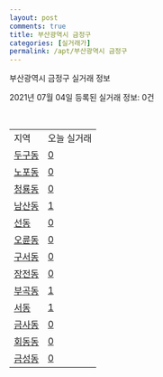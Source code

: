 ```yaml
---
layout: post
comments: true
title: 부산광역시 금정구
categories: [실거래가]
permalink: /apt/부산광역시 금정구
---
```


부산광역시 금정구 실거래 정보

2021년 07월 04일 등록된 실거래 정보: 0건

<script type="text/javascript">
  google.charts.load('current', {'packages':['corechart']});
  google.charts.setOnLoadCallback(drawChart);

  function drawChart() {
    var data = google.visualization.arrayToDataTable([['거래일', '매매', '전월세', '전매'], ['20-07', 377, 198, 32], ['20-08', 301, 209, 17], ['20-09', 429, 182, 29], ['20-10', 825, 196, 39], ['20-11', 783, 201, 25], ['20-12', 352, 226, 14], ['21-01', 149, 241, 2], ['21-02', 199, 151, 2], ['21-03', 199, 159, 4], ['21-04', 217, 125, 8], ['21-05', 261, 127, 16], ['21-06', 115, 90, 3]]);

    var options = {
      title: '최근 유형별 거래량 추이',
      legend: { position: 'bottom' }
    };

    var chart = new google.visualization.LineChart(document.getElementById('columnchart_material'));
    chart.draw(data, (options));
  }
</script>

<div id="columnchart_material" style="width: 95%; margin-left: -35px"></div>
<br>
<table class="sortable">
  <tr>
    <td>지역</td>
    <td>오늘 실거래</td>
  </tr>

  
  <tr class="item">
    <td><a href="부산광역시 금정구 두구동">두구동</a></td>
    <td><a href="부산광역시 금정구 두구동">0</a></td>
  </tr>
    

  <tr class="item">
    <td><a href="부산광역시 금정구 노포동">노포동</a></td>
    <td><a href="부산광역시 금정구 노포동">0</a></td>
  </tr>
    

  <tr class="item">
    <td><a href="부산광역시 금정구 청룡동">청룡동</a></td>
    <td><a href="부산광역시 금정구 청룡동">0</a></td>
  </tr>
    

  <tr class="item">
    <td><a href="부산광역시 금정구 남산동">남산동</a></td>
    <td><a href="부산광역시 금정구 남산동">1</a></td>
  </tr>
    

  <tr class="item">
    <td><a href="부산광역시 금정구 선동">선동</a></td>
    <td><a href="부산광역시 금정구 선동">0</a></td>
  </tr>
    

  <tr class="item">
    <td><a href="부산광역시 금정구 오륜동">오륜동</a></td>
    <td><a href="부산광역시 금정구 오륜동">0</a></td>
  </tr>
    

  <tr class="item">
    <td><a href="부산광역시 금정구 구서동">구서동</a></td>
    <td><a href="부산광역시 금정구 구서동">0</a></td>
  </tr>
    

  <tr class="item">
    <td><a href="부산광역시 금정구 장전동">장전동</a></td>
    <td><a href="부산광역시 금정구 장전동">0</a></td>
  </tr>
    

  <tr class="item">
    <td><a href="부산광역시 금정구 부곡동">부곡동</a></td>
    <td><a href="부산광역시 금정구 부곡동">1</a></td>
  </tr>
    

  <tr class="item">
    <td><a href="부산광역시 금정구 서동">서동</a></td>
    <td><a href="부산광역시 금정구 서동">1</a></td>
  </tr>
    

  <tr class="item">
    <td><a href="부산광역시 금정구 금사동">금사동</a></td>
    <td><a href="부산광역시 금정구 금사동">0</a></td>
  </tr>
    

  <tr class="item">
    <td><a href="부산광역시 금정구 회동동">회동동</a></td>
    <td><a href="부산광역시 금정구 회동동">0</a></td>
  </tr>
    

  <tr class="item">
    <td><a href="부산광역시 금정구 금성동">금성동</a></td>
    <td><a href="부산광역시 금정구 금성동">0</a></td>
  </tr>
    


</table>


    